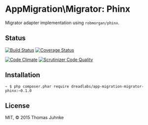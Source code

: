 # AppMigration\Migrator: Phinx

Migrator adapter implementation using `robmorgan/phinx`.

## Status

[![Build Status](https://travis-ci.org/DreadLabs/app-migration-migrator-phinx.svg?branch=master)](https://travis-ci.org/DreadLabs/app-migration-migrator-phinx)
[![Coverage Status](https://coveralls.io/repos/DreadLabs/app-migration-migrator-phinx/badge.svg?branch=master&service=github)](https://coveralls.io/github/DreadLabs/app-migration-migrator-phinx?branch=master)
<!--
[![SensioLabsInsight](https://insight.sensiolabs.com/projects/312ef624-c317-41c7-859d-bdd270c8b3b4/mini.png)](https://insight.sensiolabs.com/projects/312ef624-c317-41c7-859d-bdd270c8b3b4)
-->
[![Code Climate](https://codeclimate.com/github/DreadLabs/app-migration-migrator-phinx/badges/gpa.svg)](https://codeclimate.com/github/DreadLabs/app-migration-migrator-phinx)
[![Scrutinizer Code Quality](https://scrutinizer-ci.com/g/DreadLabs/app-migration-migrator-phinx/badges/quality-score.png?b=master)](https://scrutinizer-ci.com/g/DreadLabs/app-migration-migrator-phinx/?branch=master)

## Installation

    ~ $ php composer.phar require dreadlabs/app-migration-migrator-phinx:~0.1.0

## License

MIT, © 2015 Thomas Juhnke
